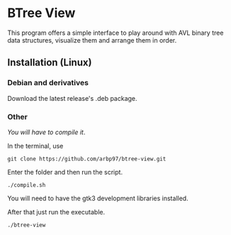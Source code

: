 # BTree View

This program offers a simple interface to play around with AVL binary tree data structures,
visualize them and arrange them in order.

## Installation (Linux)

### Debian and derivatives

Download the latest release's .deb package.

### Other

*You will have to compile it*.

In the terminal, use

`git clone https://github.com/arbp97/btree-view.git`

Enter the folder and then run the script.

`./compile.sh`

You will need to have the gtk3 development
libraries installed.

After that just run the executable.

`./btree-view`
